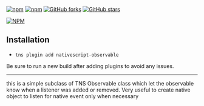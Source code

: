 [![npm](https://img.shields.io/npm/v/nativescript-observable.svg)](https://www.npmjs.com/package/nativescript-observable)
[![npm](https://img.shields.io/npm/dt/nativescript-observable.svg?label=npm%20downloads)](https://www.npmjs.com/package/nativescript-observable)
[![GitHub forks](https://img.shields.io/github/forks/Akylas/nativescript-observable.svg)](https://github.com/Akylas/nativescript-observable/network)
[![GitHub stars](https://img.shields.io/github/stars/Akylas/nativescript-observable.svg)](https://github.com/Akylas/nativescript-observable/stargazers)

[![NPM](https://nodei.co/npm/nativescript-observable.png?downloads=true&downloadRank=true&stars=true)](https://nodei.co/npm/nativescript-observable/)

## Installation

* `tns plugin add nativescript-observable`

Be sure to run a new build after adding plugins to avoid any issues.

---

this is a simple subclass of TNS Observable class which let the observable know when a listener was added or removed.
Very useful to create native object to listen for native event only when necessary
